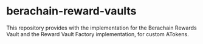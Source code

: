 # berachain-reward-vaults
This repository provides with the implementation for the Berachain Rewards Vault and the Reward Vault Factory implementation, for custom ATokens.
